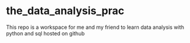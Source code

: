 # the_data_analysis_prac
This repo is a workspace for me and my friend to learn data analysis with python
and sql hosted on github

